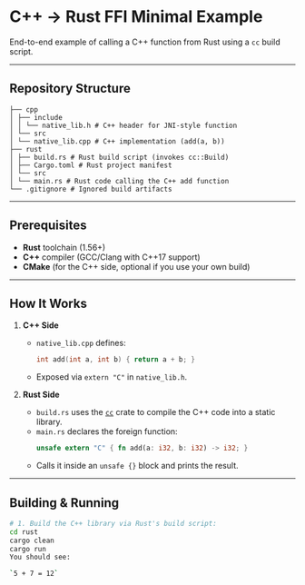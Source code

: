 # C++ → Rust FFI Minimal Example

End-to-end example of calling a C++ function from Rust using a `cc` build script.

---

## Repository Structure

```
├── cpp
│ ├── include
│ │ └── native_lib.h # C++ header for JNI-style function
│ └── src
│ └── native_lib.cpp # C++ implementation (add(a, b))
├── rust
│ ├── build.rs # Rust build script (invokes cc::Build)
│ ├── Cargo.toml # Rust project manifest
│ └── src
│ └── main.rs # Rust code calling the C++ add function
└── .gitignore # Ignored build artifacts
```

---

## Prerequisites

- **Rust** toolchain (1.56+)
- **C++** compiler (GCC/Clang with C++17 support)
- **CMake** (for the C++ side, optional if you use your own build)

---

## How It Works

1. **C++ Side**

   - `native_lib.cpp` defines:
     ```cpp
     int add(int a, int b) { return a + b; }
     ```
   - Exposed via `extern "C"` in `native_lib.h`.

2. **Rust Side**
   - `build.rs` uses the [`cc`](https://crates.io/crates/cc) crate to compile the C++ code into a static library.
   - `main.rs` declares the foreign function:
     ```rust
     unsafe extern "C" { fn add(a: i32, b: i32) -> i32; }
     ```
   - Calls it inside an `unsafe {}` block and prints the result.

---

## Building & Running

```bash
# 1. Build the C++ library via Rust's build script:
cd rust
cargo clean
cargo run
You should see:

`5 + 7 = 12`

```
